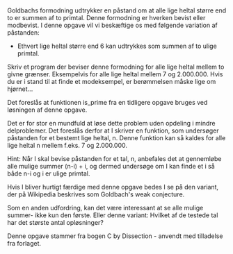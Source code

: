 #

Goldbachs formodning udtrykker en påstand om at alle lige heltal større end to er summen af to primtal. Denne formodning er hverken bevist eller modbevist. I denne opgave vil vi beskæftige os med følgende variation af påstanden:

- Ethvert lige heltal større end 6 kan udtrykkes som summen af to ulige primtal.

Skriv et program der beviser denne formodning for alle lige heltal mellem to givne grænser. Eksempelvis for alle lige heltal mellem 7 og 2.000.000. Hvis du er i stand til at finde et modeksempel, er berømmelsen måske lige om hjørnet...

Det foreslås at funktionen is_prime fra en tidligere opgave bruges ved løsningen af denne opgave.

Det er for stor en mundfuld at løse dette problem uden opdeling i mindre delproblemer. Det foreslås derfor at I skriver en funktion, som undersøger påstanden for et bestemt lige heltal, n. Denne funktion kan så kaldes for alle lige heltal n mellem f.eks. 7 og 2.000.000.

Hint: Når I skal bevise påstanden for et tal, n, anbefales det at gennemløbe alle mulige summer (n-i) + i, og dermed undersøge om I kan finde et i så både n-i og i er ulige primtal.

Hvis I bliver hurtigt færdige med denne opgave bedes I se på den variant, der på Wikipedia beskrives som Goldbach's weak conjecture.

Som en anden udfordring, kan det være interessant at se alle mulige summer- ikke kun den første. Eller denne variant: Hvilket af de testede tal har det største antal opløsninger?

Denne opgave stammer fra bogen C by Dissection - anvendt med tilladelse fra forlaget.
